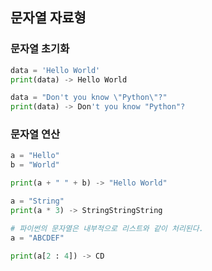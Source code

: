 ## 문자열 자료형
### 문자열 초기화
```python
data = 'Hello World'
print(data) -> Hello World

data = "Don't you know \"Python\"?"
print(data) -> Don't you know "Python"?
```
### 문자열 연산
```python
a = "Hello"
b = "World"

print(a + " " + b) -> "Hello World"

a = "String"
print(a * 3) -> StringStringString

# 파이썬의 문자열은 내부적으로 리스트와 같이 처리된다.
a = "ABCDEF"

print(a[2 : 4]) -> CD
```
